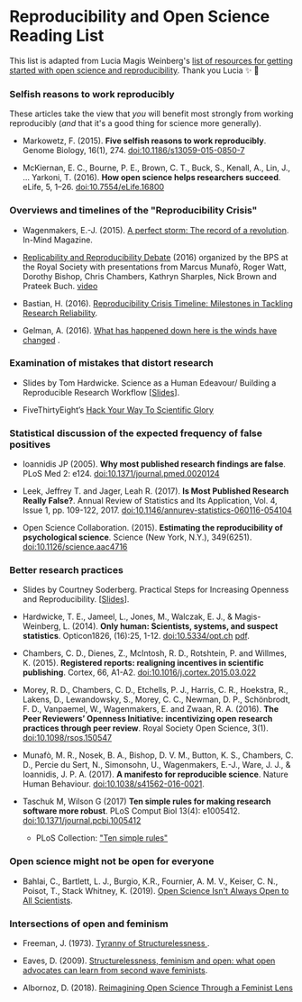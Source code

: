 # Reproducibility and Open Science Reading List

This list is adapted from Lucia Magis Weinberg's [list of resources for getting started with open science and reproducibility](https://luciamagisweinberg.wordpress.com/2017/03/23/reproducibilityopen-science-resources/). Thank you Lucia :sparkles: :tada:

### Selfish reasons to work reproducibly

These articles take the view that *you* will benefit most strongly from working reproducibly (*and* that it's a good thing for science more generally).

* Markowetz, F. (2015). **Five selfish reasons to work reproducibly**. Genome Biology, 16(1), 274. [doi:10.1186/s13059-015-0850-7](https://doi.org/10.1186/s13059-015-0850-7)

* McKiernan, E. C., Bourne, P. E., Brown, C. T., Buck, S., Kenall, A., Lin, J., … Yarkoni, T. (2016). **How open science helps researchers succeed**. eLife, 5, 1–26. [doi:10.7554/eLife.16800](https://doi.org/10.7554/eLife.16800)

### Overviews and timelines of the "Reproducibility Crisis"

* Wagenmakers, E.-J. (2015). [A perfect storm: The record of a revolution](http://www.in-mind.org/article/a-perfect-storm-the-record-of-a-revolution). In-Mind Magazine.

* [Replicability and Reproducibility Debate](http://www.bps.org.uk/what-we-do/bps/governance/boards-and-committees/research-board/research-board-resources/replicability-and-reproducibility-debate/replicability-and-reproducibility-debate) (2016) organized by the BPS at the Royal Society with presentations from Marcus Munafò, Roger Watt, Dorothy Bishop, Chris Chambers, Kathryn Sharples, Nick Brown and Prateek Buch. [video](https://www.youtube.com/watch?v=tTuZ-IEc0Eg&feature=youtu.be)

* Bastian, H. (2016). [Reproducibility Crisis Timeline: Milestones in Tackling Research Reliability](http://blogs.plos.org/absolutely-maybe/2016/12/05/reproducibility-crisis-timeline-milestones-in-tackling-research-reliability/).

* Gelman, A. (2016). [What has happened down here is the winds have changed](http://andrewgelman.com/2016/09/21/what-has-happened-down-here-is-the-winds-have-changed/) .


### Examination of mistakes that distort research

* Slides by Tom Hardwicke. Science as a Human Edeavour/ Building a Reproducible Research Workflow [[Slides](https://osf.io/rxwsp/)].

* FiveThirtyEight’s [Hack Your Way To Scientific Glory](https://projects.fivethirtyeight.com/p-hacking/)


### Statistical discussion of the expected frequency of false positives

* Ioannidis JP (2005). **Why most published research findings are false**. PLoS Med 2: e124. [doi:10.1371/journal.pmed.0020124](https://doi.org/10.1371/journal.pmed.0020124)

* Leek, Jeffrey T. and Jager, Leah R. (2017). **Is Most Published Research Really False?**. Annual Review of Statistics and Its Application, Vol. 4, Issue 1, pp. 109-122, 2017. [doi:10.1146/annurev-statistics-060116-054104](http://doi.org/10.1146/annurev-statistics-060116-054104)

* Open Science Collaboration. (2015). **Estimating the reproducibility of psychological science**. Science (New York, N.Y.), 349(6251). [doi:10.1126/science.aac4716](https://doi.org/10.1126/science.aac4716)

### Better research practices

* Slides by Courtney Soderberg. Practical Steps for Increasing Openness and Reproducibility. [[Slides](https://osf.io/br8d4/)].

* Hardwicke, T. E., Jameel, L., Jones, M., Walczak, E. J., & Magis-Weinberg, L. (2014). **Only human: Scientists, systems, and suspect statistics**. Opticon1826, (16):25, 1-12. [doi:10.5334/opt.ch](http://dx.doi.org/10.5334/opt.ch) [pdf](http://www.tomhardwicke.co.uk/docs/onlyHuman.pdf).

* Chambers, C. D., Dienes, Z., McIntosh, R. D., Rotshtein, P. and Willmes, K. (2015). **Registered reports: realigning incentives in scientific publishing**. Cortex, 66, A1-A2. [doi:10.1016/j.cortex.2015.03.022](http://dx.doi.org/10.1016/j.cortex.2015.03.022)

* Morey, R. D., Chambers, C. D., Etchells, P. J., Harris, C. R., Hoekstra, R., Lakens, D., Lewandowsky, S., Morey, C. C., Newman, D. P., Schönbrodt, F. D., Vanpaemel, W., Wagenmakers, E. and Zwaan, R. A. (2016). **The Peer Reviewers’ Openness Initiative: incentivizing open research practices through peer review**. Royal Society Open Science, 3(1). [doi:10.1098/rsos.150547](http://doi.org/10.1098/rsos.150547)

* Munafò, M. R., Nosek, B. A., Bishop, D. V. M., Button, K. S., Chambers, C. D., Percie du Sert, N., Simonsohn, U., Wagenmakers, E.-J., Ware, J. J., & Ioannidis, J. P. A. (2017). **A manifesto for reproducible science**. Nature Human Behaviour. [doi:10.1038/s41562-016-0021](https://doi.org/10.1038/s41562-016-0021).

* Taschuk M, Wilson G (2017) **Ten simple rules for making research software more robust**. PLoS Comput Biol 13(4): e1005412. [doi:10.1371/journal.pcbi.1005412](https://doi.org/10.1371/journal.pcbi.1005412)
  * PLoS Collection: ["Ten simple rules"](http://collections.plos.org/ten-simple-rules)


### Open science might not be open for everyone

*  Bahlai, C., Bartlett, L. J., Burgio, K.R., Fournier, A. M. V., Keiser, C. N., Poisot, T., Stack Whitney, K. (2019). [Open Science Isn't Always Open to All Scientists](https://www.americanscientist.org/article/open-science-isnt-always-open-to-all-scientists).


### Intersections of open and feminism

* Freeman, J. (1973). [Tyranny of Structurelessness ](https://www.jofreeman.com/joreen/tyranny.htm).

* Eaves, D. (2009). [Structurelessness, feminism and open: what open advocates can learn from second wave feminists](https://eaves.ca/2009/07/06/structurelessness-feminism-and-open/).

* Albornoz, D. (2018). [Reimagining Open Science Through a Feminist Lens](https://medium.com/@denalbz/reimagining-open-science-through-a-feminist-lens-546f3d10fa65)

